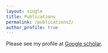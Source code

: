 ```yaml
---
layout: single
title: Publications
permalink: /publications2/
author_profile: true
---
```


<!-- ## Selected publications -->

<!-- - _Evolutionary origins of synovial joints_. **Sharma, N.**, Haridy, Y, Shubin, N. BioRxiv, 2023.  [Full text](https://www.biorxiv.org/content/biorxiv/early/2024/04/03/2024.04.02.587820.full.pdf)
- _The minimum intervention principle of optimal control relates the uncontrolled manifold to muscle synergies_. **Sharma, N**, BioRxiv, 2022. [Full text](https://www.biorxiv.org/content/10.1101/2023.08.18.553939v1.full)
- _Finger stability in precision grips_. **Sharma, N**, Venkadesan, M. PNAS, 2021. [Full text](https://www.pnas.org/doi/10.1073/pnas.2122903119)
- _Active viscoelasticity in sarcomeres_. Nguyen, K, **Sharma, N**, Venkadesan, M. Frontiers in Robotics and AI, 2018. [Full text](https://www.frontiersin.org/articles/10.3389/frobt.2018.00069/full)
- _On the role of stability in animal morphology and neural control_. **Sharma, N**. ProQuest, 2021. [Full text, dissertation](https://www.proquest.com/docview/2632151295/A5347722E48E4D3BPQ/1) -->

Please see my profile at [Google scholar](https://scholar.google.com/citations?user=Qg3qMcsAAAAJ&hl=en). 
